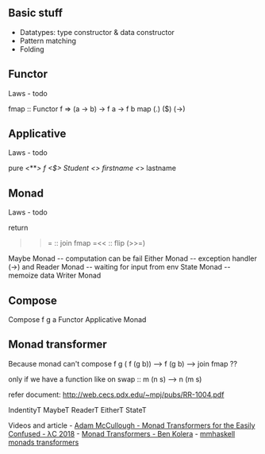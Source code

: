 ## Basic stuff 

 - Datatypes: type constructor & data constructor
 - Pattern matching
 - Folding


## Functor

Laws
    - todo

fmap :: Functor f => (a -> b) -> f a -> f b
map
(.)
($)
(->)

## Applicative
Laws
    - todo

pure
<****>
f <$> Student <*> firstname <*> lastname

## Monad
Laws
    - todo

return
>>= :: join fmap
=<< :: flip (>>=)

Maybe Monad -- computation can be fail
Either Monad -- exception handler
(->) and Reader Monad -- waiting for input from env
State Monad -- memoize data
Writer Monad 



## Compose
Compose f g a
Functor 
Applicative
Monad

## Monad transformer

Because monad can't compose
f g ( f (g b)) --> f (g b) --> join fmap ??

only if we have a function like on swap :: m (n s) --> n (m s)

refer document: http://web.cecs.pdx.edu/~mpj/pubs/RR-1004.pdf

IndentityT
MaybeT
ReaderT
EitherT
StateT

Videos and article
    - [Adam McCullough - Monad Transformers for the Easily Confused - λC 2018](https://www.youtube.com/watch?v=SMj-n2f7wYY&t=1583s)
    - [Monad Transformers - Ben Kolera](https://www.youtube.com/watch?v=pzouxmWiemg)
    - [mmhaskell monads transformers](https://mmhaskell.com/monads/transformers)
